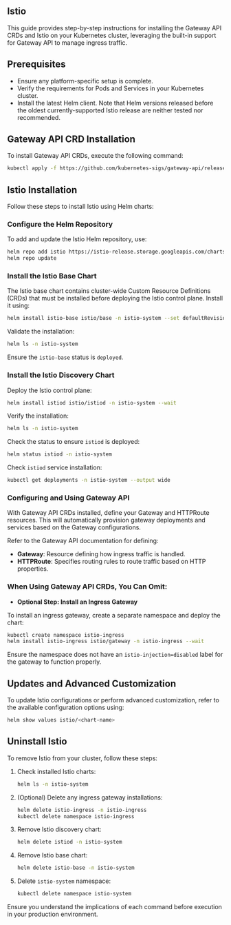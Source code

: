 ## Istio
This guide provides step-by-step instructions for installing the Gateway API CRDs and Istio on your Kubernetes cluster, leveraging the built-in support for Gateway API to manage ingress traffic.

## Prerequisites

- Ensure any platform-specific setup is complete.
- Verify the requirements for Pods and Services in your Kubernetes cluster.
- Install the latest Helm client. Note that Helm versions released before the oldest currently-supported Istio release are neither tested nor recommended.

## Gateway API CRD Installation

To install Gateway API CRDs, execute the following command:

```sh
kubectl apply -f https://github.com/kubernetes-sigs/gateway-api/releases/latest/download/standard-install.yaml
```

## Istio Installation

Follow these steps to install Istio using Helm charts:

### Configure the Helm Repository

To add and update the Istio Helm repository, use:

```sh
helm repo add istio https://istio-release.storage.googleapis.com/charts
helm repo update
```

### Install the Istio Base Chart

The Istio base chart contains cluster-wide Custom Resource Definitions (CRDs) that must be installed before deploying the Istio control plane. Install it using:

```sh
helm install istio-base istio/base -n istio-system --set defaultRevision=default --create-namespace
```

Validate the installation:

```sh
helm ls -n istio-system
```

Ensure the `istio-base` status is `deployed`.

### Install the Istio Discovery Chart

Deploy the Istio control plane:

```sh
helm install istiod istio/istiod -n istio-system --wait
```

Verify the installation:

```sh
helm ls -n istio-system
```

Check the status to ensure `istiod` is deployed:

```sh
helm status istiod -n istio-system
```

Check `istiod` service installation:

```sh
kubectl get deployments -n istio-system --output wide
```

### Configuring and Using Gateway API

With Gateway API CRDs installed, define your Gateway and HTTPRoute resources. This will automatically provision gateway deployments and services based on the Gateway configurations.

Refer to the Gateway API documentation for defining:

- **Gateway**: Resource defining how ingress traffic is handled.
- **HTTPRoute**: Specifies routing rules to route traffic based on HTTP properties.

### When Using Gateway API CRDs, You Can Omit:

- **Optional Step: Install an Ingress Gateway**

To install an ingress gateway, create a separate namespace and deploy the chart:

```sh
kubectl create namespace istio-ingress
helm install istio-ingress istio/gateway -n istio-ingress --wait
```

Ensure the namespace does not have an `istio-injection=disabled` label for the gateway to function properly.

## Updates and Advanced Customization

To update Istio configurations or perform advanced customization, refer to the available configuration options using:

```sh
helm show values istio/<chart-name>
```

## Uninstall Istio

To remove Istio from your cluster, follow these steps:

1. Check installed Istio charts:

    ```sh
    helm ls -n istio-system
    ```

2. (Optional) Delete any ingress gateway installations:

    ```sh
    helm delete istio-ingress -n istio-ingress
    kubectl delete namespace istio-ingress
    ```

3. Remove Istio discovery chart:

    ```sh
    helm delete istiod -n istio-system
    ```

4. Remove Istio base chart:

    ```sh
    helm delete istio-base -n istio-system
    ```

5. Delete `istio-system` namespace:

    ```sh
    kubectl delete namespace istio-system
    ```

Ensure you understand the implications of each command before execution in your production environment.
